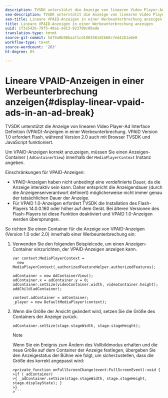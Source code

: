 ```yaml
---
description: TVSDK unterstützt die Anzeige von linearen Video Player-Ad Interface Definition (VPAID)-Anzeigen in einer Werbeunterbrechung. VPAID Version 1.0 erfordert Flash, während Version 2.0 auch mit Browser TVSDK und JavaScript funktioniert.
seo-description: TVSDK unterstützt die Anzeige von linearen Video Player-Ad Interface Definition (VPAID)-Anzeigen in einer Werbeunterbrechung. VPAID Version 1.0 erfordert Flash, während Version 2.0 auch mit Browser TVSDK und JavaScript funktioniert.
seo-title: Lineare VPAID-Anzeigen in einer Werbeunterbrechung anzeigen
title: Lineare VPAID-Anzeigen in einer Werbeunterbrechung anzeigen
uuid: 1f3a5426-79f5-49a1-a913-923708c09ade
translation-type: tm+mt
source-git-commit: 5df9a8b98baaf1cd1803581d2b60c7ed4261a0e8
workflow-type: tm+mt
source-wordcount: '263'
ht-degree: 0%

---
```



# Lineare VPAID-Anzeigen in einer Werbeunterbrechung anzeigen{#display-linear-vpaid-ads-in-an-ad-break}

TVSDK unterstützt die Anzeige von linearen Video Player-Ad Interface Definition (VPAID)-Anzeigen in einer Werbeunterbrechung. VPAID Version 1.0 erfordert Flash, während Version 2.0 auch mit Browser TVSDK und JavaScript funktioniert.

Um VPAID-Anzeigen korrekt anzuzeigen, müssen Sie einen Anzeigen-Container ( `AdContainerView`) innerhalb der `MediaPlayerContext` Instanz angeben.

Einschränkungen für VPAID-Anzeigen:

* VPAID-Anzeigen haben nicht unbedingt eine vordefinierte Dauer, da die Anzeige interaktiv sein kann. Daher entspricht die Anzeigendauer (durch die Anzeigenserverantwort definiert) möglicherweise nicht immer genau der tatsächlichen Dauer der Anzeige.
* Für VPAID 1.0-Anzeigen erfordert TVSDK die Installation des Flash-Players 14.0.0.160 oder höher auf dem Gerät. Bei älteren Versionen des Flash-Players ist diese Funktion deaktiviert und VPAID 1.0-Anzeigen werden übersprungen.

So richten Sie einen Container für die Anzeige von VPAID-Anzeigen (Version 1.0 oder 2.0) innerhalb einer Werbeunterbrechung ein:

1. Verwenden Sie den folgenden Beispielcode, um einen Anzeigen-Container einzurichten, der VPAID-Anzeigen anzeigen kann.

   ```
   var context:MediaPlayerContext =  
     new MediaPlayerContext(_authorizedFeatureHelper.authorizedFeatures); 
   
   adContainer = new AdContainerView(); 
   adContainer.x = adContainer.y = 0; 
   adContainer.setSize(videoContainer.width, videoContainer.height); 
   addChild(adContainer); 
   
   context.adContainer = adContainer; 
   _player = new DefaultMediaPlayer(context);
   ```

1. Wenn die Größe der Ansicht geändert wird, setzen Sie die Größe des Containers der Anzeige zurück.

   ```
   adContainer.setSize(stage.stageWidth, stage.stageHeight);
   ```

   >[!NOTE]
   >
   >Wenn Sie ein Ereignis zum Ändern des Vollbildmodus erhalten und die neue Größe auf dem Container der Anzeige festlegen, übergeben Sie den Anzeigestatus der Bühne wie folgt, um sicherzustellen, dass die Größe des  korrekt angepasst wird:
   >
   >
   ```
   >private function onFullScreenChange(event:FullScreenEvent):void { 
   >if (_adContainer) 
   >{ _adContainer.setSize(stage.stageWidth, stage.stageHeight, stage.displayState); } 
   >}
   >```

